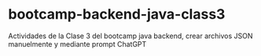 # bootcamp-backend-java-class3
Actividades de la Clase 3 del bootcamp java backend, crear archivos JSON manuelmente y mediante prompt ChatGPT 
